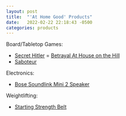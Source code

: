 ```yaml
---
layout: post
title:  "'At Home Good' Products"
date:   2022-02-22 22:18:43 -0500
categories: products
---
```


Board/Tabletop Games:
- [Secret Hitler](https://www.amazon.com/Secret-Hitler/dp/B01JKD4HYC)
= [Betrayal At House on the Hill](https://www.amazon.com/Hasbro-Games-Betrayal-House-Hill/dp/B08Q44HS82/ref=sr_1_2?crid=38A59SO2XG9ZV&keywords=betrayal+at+house+on+the+hill&qid=1648182105&s=toys-and-games&sprefix=%2Ctoys-and-games%2C74&sr=1-2)
- [Saboteur](https://www.amazon.com/AMIGO-Games-Saboteur-Card-Game/dp/B013FAC1JO/ref=sr_1_2?crid=39I6Z3KVO475O&keywords=saboteur&qid=1648182053&s=toys-and-games&sprefix=saboteur%2Ctoys-and-games%2C75&sr=1-2)

Electronics:
- [Bose Soundlink Mini 2 Speaker](https://www.bose.com/en_us/products/speakers/portable_speakers/soundlink_mini_ii_special.html#v=soundlink_mini_ii_special_triple_black)

Weightlifting:
- [Starting Strength Belt](https://www.dominionstrengthtraining.com/product-page/starting-strength-3in-single-ply-leather-weightlifting-belt)
